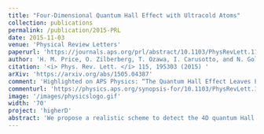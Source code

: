 ```yaml
---
title: "Four-Dimensional Quantum Hall Effect with Ultracold Atoms"
collection: publications
permalink: /publication/2015-PRL
date: 2015-11-03
venue: 'Physical Review Letters'
paperurl: 'https://journals.aps.org/prl/abstract/10.1103/PhysRevLett.115.195303'
author: 'H. M. Price, O. Zilberberg, T. Ozawa, I. Carusotto, and N. Goldman'
citation: '<i> Phys. Rev. Lett. </i> 115, 195303 (2015) '
arXiv: 'https://arxiv.org/abs/1505.04387'
comment: 'Highlighted on APS Physics: “The Quantum Hall Effect Leaves Flatland” '
commenturl: 'https://physics.aps.org/synopsis-for/10.1103/PhysRevLett.115.195303'
image: '/images/physicslogo.gif'
width: '70'
project: 'higherD'
abstract: 'We propose a realistic scheme to detect the 4D quantum Hall effect using ultracold atoms. Based on contemporary technology, motion along a synthetic fourth dimension can be accomplished through controlled transitions between internal states of atoms arranged in a 3D optical lattice. From a semiclassical analysis, we identify the linear and nonlinear quantized current responses of our 4D model, relating these to the topology of the Bloch bands. We then propose experimental protocols, based on current or center-of-mass-drift measurements, to extract the topological second Chern number. Our proposal sets the stage for the exploration of novel topological phases in higher dimensions.'
---
```

